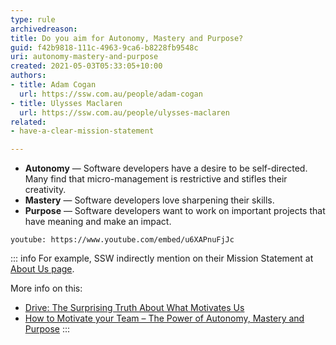 ```yaml
---
type: rule
archivedreason:
title: Do you aim for Autonomy, Mastery and Purpose?
guid: f42b9818-111c-4963-9ca6-b8228fb9548c
uri: autonomy-mastery-and-purpose
created: 2021-05-03T05:33:05+10:00
authors: 
- title: Adam Cogan
  url: https://ssw.com.au/people/adam-cogan
- title: Ulysses Maclaren
  url: https://ssw.com.au/people/ulysses-maclaren
related:
- have-a-clear-mission-statement

---
```


* **Autonomy** — Software developers have a desire to be self-directed. Many find that micro-management is restrictive and stifles their creativity. 
* **Mastery** — Software developers love sharpening their skills. 
* **Purpose** — Software developers want to work on important projects that have meaning and make an impact.

`youtube: https://www.youtube.com/embed/u6XAPnuFjJc`

<!--endintro-->

::: info
For example, SSW indirectly mention on their Mission Statement at [About Us page](https://www.ssw.com.au/ssw/company/AboutUs.aspx).

More info on this:
* [Drive: The Surprising Truth About What Motivates Us](https://en.wikipedia.org/wiki/Drive:_The_Surprising_Truth_About_What_Motivates_Us)
* [How to Motivate your Team – The Power of Autonomy, Mastery and Purpose](https://ulyssesmaclaren.com/2019/06/04/how-to-motivate-your-team-the-power-of-autonomy-mastery-and-purpose/)
:::
